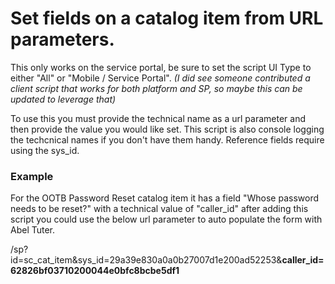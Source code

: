 # Set fields on a catalog item from URL parameters.

This only works on the service portal, be sure to set the script UI Type to either "All" or "Mobile / Service Portal". *(I did see someone contributed a client script that works for both platform and SP, so maybe this can be updated to leverage that)* 

To use this you must provide the technical name as a url parameter and then provide the value you would like set. This script is also console logging the techcnical names if you don't have them handy. Reference fields require using the sys_id.


### Example

For the OOTB Password Reset catalog item it has a field "Whose password needs to be reset?" with a technical value of "caller_id" after adding this script you could use the below url parameter to auto populate the form with Abel Tuter.

/sp?id=sc_cat_item&sys_id=29a39e830a0a0b27007d1e200ad52253&**caller_id=62826bf03710200044e0bfc8bcbe5df1**


